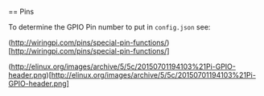== Pins

To determine the GPIO Pin number to put in `config.json` see:

(http://wiringpi.com/pins/special-pin-functions/)[http://wiringpi.com/pins/special-pin-functions/]

(http://elinux.org/images/archive/5/5c/20150701194103%21Pi-GPIO-header.png)[http://elinux.org/images/archive/5/5c/20150701194103%21Pi-GPIO-header.png]
